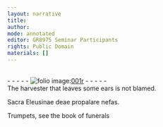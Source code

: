 ```yaml
---
layout: narrative
title: 
author:
mode: annotated
editor: GR8975 Seminar Participants
rights: Public Domain
materials: []
---
```


 <br/>- - - - - <a href="http://gallica.bnf.fr/ark:/12148/btv1b10500001g/f7.image"><img src="../assets/photo-icon.png" alt="folio image: " style="display:inline-block; margin-bottom:-3px;"/>001r</a> - - - - - <br/> 
The harvester that leaves some ears is not blamed.
 
Sacra Eleusinae deae propalare nefas.
 
Trumpets, see the book of funerals
 